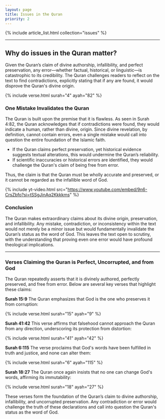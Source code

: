 ```yaml
---
layout: page
title: Issues in the Quran
priority: 2
---
```


{% include article_list.html collection="issues" %}

---

## Why do issues in the Quran matter?

Given the Quran’s claim of divine authorship, infallibility, and perfect preservation, any error—whether factual, historical, or linguistic—is catastrophic to its credibility. The Quran challenges readers to reflect on the text to find contradictions, explicitly stating that if any are found, it would disprove the Quran's divine origin.

{% include verse.html surah="4" ayah="82" %}

### One Mistake Invalidates the Quran

The Quran is built upon the premise that it is flawless. As seen in Surah 4:82, the Quran acknowledges that if contradictions were found, they would indicate a human, rather than divine, origin. Since divine revelation, by definition, cannot contain errors, even a single mistake would call into question the entire foundation of the Islamic faith.

- If the Quran claims perfect preservation, yet historical evidence suggests textual alterations, this would undermine the Quran’s reliability.
- If scientific inaccuracies or historical errors are identified, they would challenge the Quran's claim of being free from error.

Thus, the claim is that the Quran must be wholly accurate and preserved, or it cannot be regarded as the infallible word of God.

{% include yt-video.html src="https://www.youtube.com/embed/9n6-CrsZbfo?si=tSSgJinAq2Kkkkms" %}

### Conclusion

The Quran makes extraordinary claims about its divine origin, preservation, and infallibility. Any mistake, contradiction, or inconsistency within the text would not merely be a minor issue but would fundamentally invalidate the Quran’s status as the word of God. This leaves the text open to scrutiny, with the understanding that proving even one error would have profound theological implications.

---

### Verses Claiming the Quran is Perfect, Uncorrupted, and from God

The Quran repeatedly asserts that it is divinely authored, perfectly preserved, and free from error. Below are several key verses that highlight these claims:

**Surah 15:9**
The Quran emphasizes that God is the one who preserves it from corruption:

{% include verse.html surah="15" ayah="9" %}

**Surah 41:42**
This verse affirms that falsehood cannot approach the Quran from any direction, underscoring its protection from distortion:

{% include verse.html surah="41" ayah="42" %}

**Surah 6:115**
The verse proclaims that God's words have been fulfilled in truth and justice, and none can alter them:

{% include verse.html surah="6" ayah="115" %}

**Surah 18:27**
The Quran once again insists that no one can change God's words, affirming its immutability:

{% include verse.html surah="18" ayah="27" %}

These verses form the foundation of the Quran’s claim to divine authorship, infallibility, and uncorrupted preservation. Any contradiction or error would challenge the truth of these declarations and call into question the Quran's status as the word of God.
